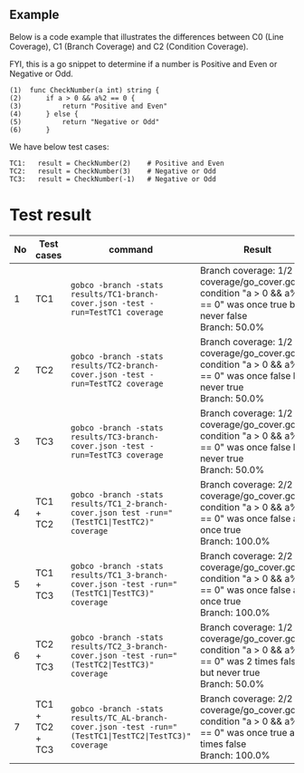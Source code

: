 
Example
-------

Below is a code example that illustrates the differences between C0 (Line Coverage), C1 (Branch Coverage) and C2 (Condition Coverage).

FYI, this is a go snippet to determine if a number is Positive and Even or Negative or Odd.

```
(1)  func CheckNumber(a int) string {
(2)      if a > 0 && a%2 == 0 {
(3)          return "Positive and Even"
(4)      } else {
(5)          return "Negative or Odd"
(6)      }

```

We have below test cases:

```
TC1:   result = CheckNumber(2)    # Positive and Even
TC2:   result = CheckNumber(3)    # Negative or Odd
TC3:   result = CheckNumber(-1)   # Negative or Odd
```

Test result
===========

| No  | Test cases | command                                                                                                | Result                                                                                                        |
|-----| --- |--------------------------------------------------------------------------------------------------------|---------------------------------------------------------------------------------------------------------------|
| 1   | TC1 | `gobco -branch -stats results/TC1-branch-cover.json -test -run=TestTC1 coverage`                       | Branch coverage: 1/2<br>coverage/go_cover.go:4:5: condition "a > 0 && a%2 == 0" was once true but never false<br>Branch: 50.0%|
| 2   | TC2 | `gobco -branch -stats results/TC2-branch-cover.json -test -run=TestTC2 coverage`                       | Branch coverage: 1/2<br>coverage/go_cover.go:4:5: condition "a > 0 && a%2 == 0" was once false but never true<br>Branch: 50.0% |
| 3   | TC3 | `gobco -branch -stats results/TC3-branch-cover.json -test -run=TestTC3 coverage`                       | Branch coverage: 1/2<br>coverage/go_cover.go:4:5: condition "a > 0 && a%2 == 0" was once false but never true<br>Branch: 50.0% |
| 4   | TC1 + TC2 | `gobco -branch -stats results/TC1_2-branch-cover.json test -run="(TestTC1\|TestTC2)" coverage`   | Branch coverage: 2/2<br>coverage/go_cover.go:4:5: condition "a > 0 && a%2 == 0" was once false and once true<br>Branch: 100.0%     |
| 5   | TC1 + TC3 | `gobco -branch -stats results/TC1_3-branch-cover.json -test -run="(TestTC1\|TestTC3)" coverage`  | Branch coverage: 2/2<br>coverage/go_cover.go:4:5: condition "a > 0 && a%2 == 0" was once false and once true<br>Branch: 100.0%    |
| 6   | TC2 + TC3 | `gobco -branch -stats results/TC2_3-branch-cover.json -test -run="(TestTC2\|TestTC3)" coverage`  | Branch coverage: 1/2<br>coverage/go_cover.go:4:5: condition "a > 0 && a%2 == 0" was 2 times false but never true<br>Branch: 50.0% |
| 7   | TC1 + TC2 + TC3 | `gobco -branch -stats results/TC_AL-branch-cover.json -test -run="(TestTC1\|TestTC2\|TestTC3)" coverage`  | Branch coverage: 2/2<br>coverage/go_cover.go:4:5: condition "a > 0 && a%2 == 0" was once true and 2 times false<br>Branch: 100.0% |
